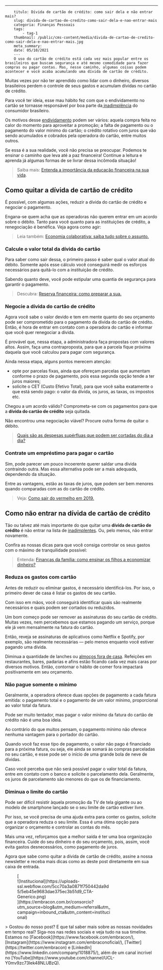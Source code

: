 ---
        titulo: Dívida de cartão de crédito: como sair dela e não entrar mais?
        slug: divida-de-cartao-de-credito-como-sair-dela-e-nao-entrar-mais
        categoria: Finanças Pessoais
        tags:
            - tag-1
        thumbnail: /public/cms-content/media/divida-de-cartao-de-credito-como-sair-dela-e-nao-entrar-mais.jpg
        meta_summary: 
        date: 05/10/2021
        ---
        O uso do cartão de crédito está cada vez mais popular entre os brasileiros que buscam segurança e até mesmo comodidade para fazer compras ou pagar contas. Mas, nesse caminho, algumas coisas podem acontecer e você acaba acumulando uma dívida de cartão de crédito.

Muitas vezes por não ter aprendido como lidar com o dinheiro, diversos brasileiros perdem o controle de seus gastos e acumulam dívidas no cartão de crédito.

Para você ter ideia, esse mau hábito fez com que o endividamento no cartão se tornasse responsável por boa parte da[ inadimplência](https://www.embracon.com.br/blog/o-que-acontece-se-houver-atraso-na-parcela-do-consorcio-entenda-aqui) do consumidor brasileiro.

Os motivos desse [endividamento](https://www.embracon.com.br/blog/saiba-o-que-fazer-para-limpar-o-nome) podem ser vários: aquela compra feita no calor do momento para aproveitar a promoção; a falta de pagamento ou o pagamento do valor mínimo do cartão; o crédito rotativo com juros que vão sendo acumulados e cobrados pela operadora do cartão, entre muitos outros.

Se essa é a sua realidade, você não precisa se preocupar. Podemos te ensinar o caminho que leva até a paz financeira! Continue a leitura e aprenda já algumas formas de se livrar dessa incômoda situação!

> Saiba mais: [Entenda a importância da educação financeira na sua vida](https://www.embracon.com.br/blog/entenda-a-importancia-da-educacao-financeira-na-sua-vida).

Como quitar a dívida de cartão de crédito
-----------------------------------------

É possível, com algumas ações, reduzir a dívida do cartão de crédito e negociar o pagamento.

Engana-se quem acha que as operadoras não querem entrar em um acordo sobre o débito. Tanto para você quanto para as instituições de crédito, a renegociação é benéfica. Veja agora como agir:

> Leia também: [Economia colaborativa: saiba tudo sobre o assunto.](https://www.embracon.com.br/blog/economia-colaborativa-saiba-tudo-sobre-o-assunto)

### Calcule o valor total da dívida do cartão

Para saber como sair dessa, o primeiro passo é saber qual o valor atual do débito. Somente após esse cálculo você conseguirá medir os esforços necessários para quitá-lo com a instituição de crédito.

Sabendo quanto deve, você pode estipular uma quantia de segurança para garantir o pagamento.

> Descubra: [Reserva financeira: como preparar a sua.](https://www.embracon.com.br/blog/reserva-financeira-como-preparar-a-sua)

### Negocie a dívida do cartão de crédito

Agora você sabe o valor devido e tem em mente quanto do seu orçamento pode ser comprometido para o pagamento da dívida do cartão de crédito. Então, é hora de entrar em contato com a operadora do cartão e informar que você quer renegociar a dívida.

É provável que, nessa etapa, a administradora faça propostas com valores altos. Assim, faça uma contraproposta, para que a parcela fique próxima daquela que você calculou para pagar com segurança.

Ainda nessa etapa, alguns pontos merecem atenção:

- opte por parcelas fixas, ainda que ofereçam parcelas que aumentam conforme o prazo de pagamento, pois essa segunda opção tende a ter juros maiores;
- solicite o CET (Custo Efetivo Total), para que você saiba exatamente o que está sendo pago: o valor da dívida, os juros, as taxas, os impostos etc.

Chegou a um acordo válido? Comprometa-se com os pagamentos para que a **dívida do cartão de crédito** seja quitada.

Não encontrou uma negociação viável? Procure outra forma de quitar o débito.

> [Quais são as despesas supérfluas que podem ser cortadas do dia a dia?](https://www.embracon.com.br/blog/quais-sao-as-despesas-superfluas-que-podem-ser-cortadas-do-dia-a-dia)

### Contrate um empréstimo para pagar o cartão

Sim, pode parecer um pouco incoerente querer saldar uma dívida contraindo outra. Mas essa alternativa pode ser a mais adequada, dependendo da situação.

Entre as vantagens, estão as taxas de juros, que podem ser bem menores quando comparadas com as do cartão de crédito.

> Veja: [Como sair do vermelho em 2019.](https://www.embracon.com.br/blog/como-sair-do-vermelho-em-2019)

Como não entrar na dívida de cartão de crédito
----------------------------------------------

Tão ou talvez até mais importante do que quitar uma **dívida de cartão de crédito** é não entrar na lista de [inadimplentes](https://www.embracon.com.br/blog/o-que-acontece-se-houver-atraso-na-parcela-do-consorcio-entenda-aqui). Ou, pelo menos, não entrar novamente.

Confira as nossas dicas para que você consiga controlar os seus gastos com o máximo de tranquilidade possível:

> Entenda: [Finanças da família: como ensinar os filhos a economizar dinheiro?](https://www.embracon.com.br/blog/financas-da-familia-como-ensinar-os-filhos-a-economizar-dinheiro)

### Reduza os gastos com cartão

Antes de reduzir ou eliminar gastos, é necessário identificá-los. Por isso, o primeiro dever de casa é listar os gastos de seu cartão.

Com isso em mãos, você conseguirá identificar quais são realmente necessários e quais podem ser cortados ou reduzidos.

Um bom começo pode ser remover as assinaturas do seu cartão de crédito. Muitas vezes, nem percebemos que estamos pagando um serviço, porque ele já vem mensalmente na fatura do cartão.

Então, reveja se assinaturas de aplicativos como Netflix e Spotify, por exemplo, são realmente necessárias — pelo menos enquanto você estiver pagando uma dívida.

Diminua a quantidade de lanches ou [almoços fora de casa](https://www.embracon.com.br/blog/como-ter-uma-cozinha-funcional-em-casa). Refeições em restaurantes, bares, padarias e afins estão ficando cada vez mais caras por diversos motivos. Então, contornar o hábito de comer fora impactará positivamente em seu orçamento.

### Não pague somente o mínimo

Geralmente, a operadora oferece duas opções de pagamento a cada fatura emitida: o pagamento total e o pagamento de um valor mínimo, proporcional ao valor total da fatura.

Pode ser muito tentador, mas pagar o valor mínimo da fatura do cartão de crédito não é uma boa ideia.

Ao contrário do que muitos pensam, o pagamento mínimo não oferece nenhuma vantagem para o portador do cartão.

Quando você faz esse tipo de pagamento, o valor não pago é financiado para a próxima fatura, ou seja, ele ainda se somará às compras parceladas no seu cartão, e esse pode ser o início de uma grande bola de neve de dívidas.

Caso você perceba que não será possível pagar o valor total da fatura, entre em contato com o banco e solicite o parcelamento dela. Geralmente, os juros de parcelamento são menores do que os de financiamento.

### Diminua o limite do cartão

Pode ser difícil resistir àquela promoção da TV de tela gigante ou ao modelo de smartphone lançado se o seu limite de cartão estiver livre.

Por isso, se você precisa de uma ajuda extra para conter os gastos, solicite que a operadora reduza o seu limite. Essa é uma ótima opção para organizar o orçamento e controlar as contas do mês.

Mais uma vez, reforçamos que a melhor saída é ter uma boa organização financeira. Cuide do seu dinheiro e do seu orçamento, pois, assim, você evita gastos desnecessários, como pagamento de juros.

Agora que sabe como quitar a dívida de cartão de crédito, assine a nossa newsletter e receba mais dicas como as deste post diretamente em sua caixa de entrada.

<figure class="w-richtext-figure-type-image w-richtext-align-center" style="max-width:310px">[<div>![Institucional](https://uploads-ssl.webflow.com/5cc70a3a0871f750442da9d5/5eb45e9683dae375ec3b51d9_CTA-Generico.png)</div>](https://embracon.com.br/consorcio?utm_source=blog&utm_medium=referral&utm_campaign=inbound_cta&utm_content=institucional)</figure>> Gostou do nosso post? E que tal saber mais sobre as nossas novidades em tempo real? Siga-nos nas redes sociais e veja tudo na sua timeline. Estamos no [Facebook](https://www.facebook.com/embracon/), [Instagram](https://www.instagram.com/embraconoficial/), [Twitter](https://twitter.com/embracon) e [LinkedIn](https://www.linkedin.com/company/1018875/), além de um canal incrível no [YouTube](https://www.youtube.com/channel/UCL-Y0mv9zc73Iek48NLUBzQ).
        